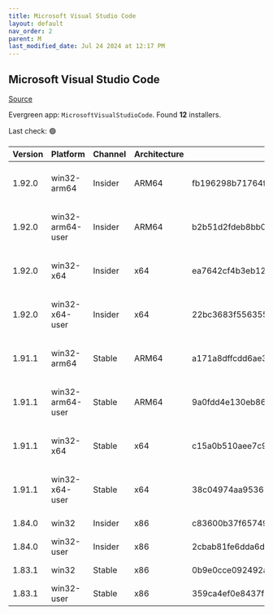 ```yaml
---
title: Microsoft Visual Studio Code
layout: default
nav_order: 2
parent: M
last_modified_date: Jul 24 2024 at 12:17 PM
---
```


## Microsoft Visual Studio Code

[Source](https://code.visualstudio.com)

Evergreen app: `MicrosoftVisualStudioCode`. Found **12** installers.

Last check: 🟢

| Version | Platform         | Channel | Architecture | Sha256                                                           | URI                                                                                                                                                                                                                                                                                                            |
| ------- | ---------------- | ------- | ------------ | ---------------------------------------------------------------- | -------------------------------------------------------------------------------------------------------------------------------------------------------------------------------------------------------------------------------------------------------------------------------------------------------------- |
| 1.92.0  | win32-arm64      | Insider | ARM64        | fb196298b71764f4cd34614874b8159202351d5887f7d172b74c766984cc6a73 | [https://vscode.download.prss.microsoft.com/dbazure/download/insider/7ed4cdc56d037146b2c4c890f09e78b2ba14b49d/VSCodeSetup-arm64-1.92.0-insider.exe](https://vscode.download.prss.microsoft.com/dbazure/download/insider/7ed4cdc56d037146b2c4c890f09e78b2ba14b49d/VSCodeSetup-arm64-1.92.0-insider.exe)         |
| 1.92.0  | win32-arm64-user | Insider | ARM64        | b2b51d2fdeb8bb00409dd5c46083fe9d3bf02618c0ed7e72a478b9c2e8642aa5 | [https://vscode.download.prss.microsoft.com/dbazure/download/insider/7ed4cdc56d037146b2c4c890f09e78b2ba14b49d/VSCodeUserSetup-arm64-1.92.0-insider.exe](https://vscode.download.prss.microsoft.com/dbazure/download/insider/7ed4cdc56d037146b2c4c890f09e78b2ba14b49d/VSCodeUserSetup-arm64-1.92.0-insider.exe) |
| 1.92.0  | win32-x64        | Insider | x64          | ea7642cf4b3eb1277ed6fa44872c4b272269e9bc627ebba4ab5e40edf303d564 | [https://vscode.download.prss.microsoft.com/dbazure/download/insider/7ed4cdc56d037146b2c4c890f09e78b2ba14b49d/VSCodeSetup-x64-1.92.0-insider.exe](https://vscode.download.prss.microsoft.com/dbazure/download/insider/7ed4cdc56d037146b2c4c890f09e78b2ba14b49d/VSCodeSetup-x64-1.92.0-insider.exe)             |
| 1.92.0  | win32-x64-user   | Insider | x64          | 22bc3683f556355cc4956dca9b334af09233c1d231eb769515f368c8c05a5251 | [https://vscode.download.prss.microsoft.com/dbazure/download/insider/7ed4cdc56d037146b2c4c890f09e78b2ba14b49d/VSCodeUserSetup-x64-1.92.0-insider.exe](https://vscode.download.prss.microsoft.com/dbazure/download/insider/7ed4cdc56d037146b2c4c890f09e78b2ba14b49d/VSCodeUserSetup-x64-1.92.0-insider.exe)     |
| 1.91.1  | win32-arm64      | Stable  | ARM64        | a171a8dffcdd6ae344850e6fcd5df16a312d2642287ba79c79fcfb3c79ceb65c | [https://vscode.download.prss.microsoft.com/dbazure/download/stable/f1e16e1e6214d7c44d078b1f0607b2388f29d729/VSCodeSetup-arm64-1.91.1.exe](https://vscode.download.prss.microsoft.com/dbazure/download/stable/f1e16e1e6214d7c44d078b1f0607b2388f29d729/VSCodeSetup-arm64-1.91.1.exe)                           |
| 1.91.1  | win32-arm64-user | Stable  | ARM64        | 9a0fdd4e130eb86011a3369fc2fa6afa0d00ede1f031483139a4e098e86e80c8 | [https://vscode.download.prss.microsoft.com/dbazure/download/stable/f1e16e1e6214d7c44d078b1f0607b2388f29d729/VSCodeUserSetup-arm64-1.91.1.exe](https://vscode.download.prss.microsoft.com/dbazure/download/stable/f1e16e1e6214d7c44d078b1f0607b2388f29d729/VSCodeUserSetup-arm64-1.91.1.exe)                   |
| 1.91.1  | win32-x64        | Stable  | x64          | c15a0b510aee7c91ee488c76012c936f08a0c7f36afb54375ac917d887c02e5d | [https://vscode.download.prss.microsoft.com/dbazure/download/stable/f1e16e1e6214d7c44d078b1f0607b2388f29d729/VSCodeSetup-x64-1.91.1.exe](https://vscode.download.prss.microsoft.com/dbazure/download/stable/f1e16e1e6214d7c44d078b1f0607b2388f29d729/VSCodeSetup-x64-1.91.1.exe)                               |
| 1.91.1  | win32-x64-user   | Stable  | x64          | 38c04974aa9536558e14dc8baab7dc434cf7d309733959065ec51f8df82c00ea | [https://vscode.download.prss.microsoft.com/dbazure/download/stable/f1e16e1e6214d7c44d078b1f0607b2388f29d729/VSCodeUserSetup-x64-1.91.1.exe](https://vscode.download.prss.microsoft.com/dbazure/download/stable/f1e16e1e6214d7c44d078b1f0607b2388f29d729/VSCodeUserSetup-x64-1.91.1.exe)                       |
| 1.84.0  | win32            | Insider | x86          | c83600b37f65749ea9e16496847bbfd967dece2472cee7d8011ae719e2633c18 | [https://az764295.vo.msecnd.net/insider/0c36b92c82064882a228487040187cfc13669c0f/VSCodeSetup-ia32-1.84.0-insider.exe](https://az764295.vo.msecnd.net/insider/0c36b92c82064882a228487040187cfc13669c0f/VSCodeSetup-ia32-1.84.0-insider.exe)                                                                     |
| 1.84.0  | win32-user       | Insider | x86          | 2cbab81fe6dda6dfb07751707107db95ba7afa0a6ada65a1df78a04eef0aadf5 | [https://az764295.vo.msecnd.net/insider/0c36b92c82064882a228487040187cfc13669c0f/VSCodeUserSetup-ia32-1.84.0-insider.exe](https://az764295.vo.msecnd.net/insider/0c36b92c82064882a228487040187cfc13669c0f/VSCodeUserSetup-ia32-1.84.0-insider.exe)                                                             |
| 1.83.1  | win32            | Stable  | x86          | 0b9e0cce092492a88cdaf12048e3630290944b051f3194c5ca3d6b7012f05e7f | [https://az764295.vo.msecnd.net/stable/a6606b6ca720bca780c2d3c9d4cc3966ff2eca12/VSCodeSetup-ia32-1.83.1.exe](https://az764295.vo.msecnd.net/stable/a6606b6ca720bca780c2d3c9d4cc3966ff2eca12/VSCodeSetup-ia32-1.83.1.exe)                                                                                       |
| 1.83.1  | win32-user       | Stable  | x86          | 359ca4ef0e8437f7e5183a97a9d79834463a3df88bb10c82c48cc2bd53b8a7e5 | [https://az764295.vo.msecnd.net/stable/a6606b6ca720bca780c2d3c9d4cc3966ff2eca12/VSCodeUserSetup-ia32-1.83.1.exe](https://az764295.vo.msecnd.net/stable/a6606b6ca720bca780c2d3c9d4cc3966ff2eca12/VSCodeUserSetup-ia32-1.83.1.exe)                                                                               |
